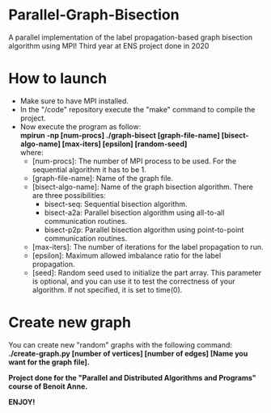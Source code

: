 # Parallel-Graph-Bisection
A parallel implementation of the label propagation-based graph bisection algorithm using MPI! Third year at ENS project done in 2020

# How to launch
  - Make sure to have MPI installed. 
  - In the "/code" repository execute the "make" command to compile the project.  
  - Now execute the program as follow:  
   **mpirun -np [num-procs] ./graph-bisect [graph-file-name] [bisect-algo-name] [max-iters] [epsilon] [random-seed]**  
   where:
    - [num-procs]: The number of MPI process to be used. For the sequential algorithm it has to be 1.  
    - [graph-file-name]: Name of the graph file.  
    - [bisect-algo-name]: Name of the graph bisection algorithm. There are three possibilities:  
      - bisect-seq: Sequential bisection algorithm.  
      - bisect-a2a: Parallel bisection algorithm using all-to-all communication routines.  
      - bisect-p2p: Parallel bisection algorithm using point-to-point communication routines.  
    - [max-iters]: The number of iterations for the label propagation to run.  
    - [epsilon]: Maximum allowed imbalance ratio for the label propagation.  
    - [seed]: Random seed used to initialize the part array. This parameter is optional, and you can use it to test the correctness of your algorithm. If not specified, it is set to time(0).  
        
   
# Create new graph
You can create new "random" graphs with the following command:  
**./create-graph.py [number of vertices] [number of edges] [Name you want for the graph file].**  

  
  
**Project done for the "Parallel and Distributed Algorithms and Programs" course of Benoit Anne.**

**ENJOY!**
